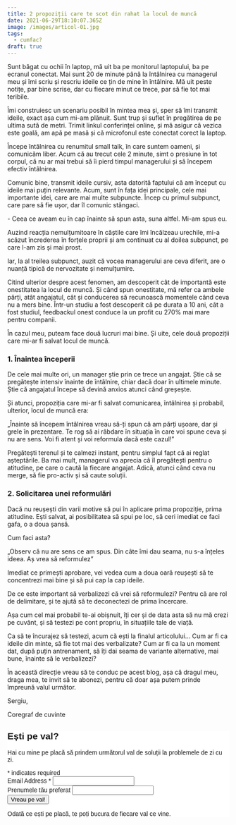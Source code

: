 ```yaml
---
title: 2 propoziții care te scot din rahat la locul de muncă
date: 2021-06-29T18:10:07.365Z
image: /images/articol-01.jpg
tags:
  - cumfac?
draft: true
---
```

<!--StartFragment-->

Sunt băgat cu ochii în laptop, mă uit ba pe monitorul laptopului, ba pe ecranul conectat. Mai sunt 20 de minute până la întâlnirea cu managerul meu și îmi scriu și rescriu ideile ce țin de mine în întâlnire. Mă uit peste notițe, par bine scrise, dar cu fiecare minut ce trece, par să fie tot mai teribile.

Îmi construiesc un scenariu posibil în mintea mea și, sper să îmi transmit ideile, exact așa cum mi-am plănuit. Sunt trup și suflet în pregătirea de pe ultima sută de metri. Trimit linkul conferinței online, și mă asigur că vezica este goală, am apă pe masă și că microfonul este conectat corect la laptop.

Începe întâlnirea cu renumitul small talk, în care suntem oameni, și comunicăm liber. Acum că au trecut cele 2 minute, simt o presiune în tot corpul, că nu ar mai trebui să îi pierd timpul managerului și să începem efectiv întâlnirea.

Comunic bine, transmit ideile cursiv, asta datorită faptului că am început cu ideile mai puțin relevante. Acum, sunt în fața idei principale, cele mai importante idei, care are mai multe subpuncte. Încep cu primul subpunct, care pare să fie ușor, dar îl comunic stângaci. 

\- Ceea ce aveam eu în cap înainte să spun asta, suna altfel. Mi-am spus eu.

Auzind reacția nemulțumitoare în căștile care îmi încălzeau urechile, mi-a scăzut încrederea în forțele proprii și am continuat cu al doilea subpunct, pe care l-am zis și mai prost.

Iar, la al treilea subpunct, auzit că vocea managerului are ceva diferit, are o nuanță tipică de nervozitate și nemulțumire. 

Citind ulterior despre acest fenomen, am descoperit cât de importantă este onestitatea la locul de muncă. Și când spun onestitate, mă refer ca ambele părți, atât angajatul, cât și conducerea să recunoască momentele când ceva nu a mers bine. Într-un studiu a fost descoperit că pe durata a 10 ani, cât a fost studiul, feedbackul onest conduce la un profit cu 270% mai mare pentru companii.

În cazul meu, puteam face două lucruri mai bine. Și uite, cele două propoziții care mi-ar fi salvat locul de muncă.

### **1. Înaintea începerii**

De cele mai multe ori, un manager știe prin ce trece un angajat. Știe că se pregătește intensiv înainte de întâlnire, chiar dacă doar în ultimele minute. Știe că angajatul începe să devină anxios atunci când greșește.

Și atunci, propoziția care mi-ar fi salvat comunicarea, întâlnirea și probabil, ulterior, locul de muncă era:

„Înainte să începem întâlnirea vreau să-ți spun că am părți ușoare, dar și grele în prezentare. Te rog să ai răbdare în situația în care voi spune ceva și nu are sens. Voi fi atent și voi reformula dacă este cazul!”

Pregătești terenul și te calmezi instant, pentru simplul fapt că ai reglat așteptările. Ba mai mult, managerul va aprecia că îl pregătești pentru o atitudine, pe care o caută la fiecare angajat. Adică, atunci când ceva nu merge, să fie pro-activ și să caute soluții.

### **2. Solicitarea unei reformulări**

Dacă nu reușești din varii motive să pui în aplicare prima propoziție, prima atitudine. Ești salvat, ai posibilitatea să spui pe loc, să ceri imediat ce faci gafa, o a doua șansă.

Cum faci asta?

„Observ că nu are sens ce am spus. Din câte îmi dau seama, nu s-a înțeles ideea. Aș vrea să reformulez”

Imediat ce primești aprobare, vei vedea cum a doua oară reușești să te concentrezi mai bine și să pui cap la cap ideile.

De ce este important să verbalizezi că vrei să reformulezi? Pentru că are rol de delimitare, și te ajută să te deconectezi de prima încercare.

Așa cum cel mai probabil te-ai obișnuit, îți cer și de data asta să nu mă crezi pe cuvânt, și să testezi pe cont propriu, în situațiile tale de viață.

Ca să te încurajez să testezi, acum că ești la finalul articolului… Cum ar fi ca ideile din minte, să fie tot mai des verbalizate? Cum ar fi ca la un moment dat, după puțin antrenament, să îți dai seama de variante alternative, mai bune, înainte să le verbalizezi?

În această direcție vreau să te conduc pe acest blog, așa că dragul meu, draga mea, te invit să te abonezi, pentru că doar așa putem prinde împreună valul următor.

Sergiu,

Coregraf de cuvinte

<!--EndFragment-->

<!-- Begin Mailchimp Signup Form -->

<link href="//cdn-images.mailchimp.com/embedcode/classic-10_7.css" rel="stylesheet" type="text/css">
<style type="text/css">
	#mc_embed_signup{background:#fff; clear:left; font:14px Helvetica,Arial,sans-serif; }
	/* Add your own Mailchimp form style overrides in your site stylesheet or in this style block.
	   We recommend moving this block and the preceding CSS link to the HEAD of your HTML file. */
</style>
<div id="mc_embed_signup">
<form action="https://sergiu-adrian.us6.list-manage.com/subscribe/post?u=8afc636eecb08cf316417c49f&amp;id=fd48a45d07" method="post" id="mc-embedded-subscribe-form" name="mc-embedded-subscribe-form" class="validate" target="_blank" novalidate>
    <div id="mc_embed_signup_scroll">
	<h2>Ești pe val?</h2>

<p>Hai cu mine pe placă să prindem următorul val de soluții la problemele de zi cu zi.</p>
<div class="indicates-required"><span class="asterisk">*</span> indicates required</div>
<div class="mc-field-group">
	<label for="mce-EMAIL">Email Address  <span class="asterisk">*</span>
</label>
	<input type="email" value="" name="EMAIL" class="required email" id="mce-EMAIL">
</div>
<div class="mc-field-group">
	<label for="mce-FNAME">Prenumele tău preferat </label>
	<input type="text" value="" name="FNAME" class="" id="mce-FNAME">
</div>
	<div id="mce-responses" class="clear">
		<div class="response" id="mce-error-response" style="display:none"></div>
		<div class="response" id="mce-success-response" style="display:none"></div>
	</div>    <!-- real people should not fill this in and expect good things - do not remove this or risk form bot signups-->
    <div style="position: absolute; left: -5000px;" aria-hidden="true"><input type="text" name="b_8afc636eecb08cf316417c49f_fd48a45d07" tabindex="-1" value=""></div>
<div class="clear"><input type="submit" value="Vreau pe val!" name="subscribe" id="mc-embedded-subscribe" class="button"></div>

<p>Odată ce ești pe placă, te poți bucura de fiecare val ce vine.</p>    
    </div>
</form>
</div>

<!--End mc_embed_signup-->